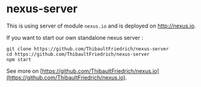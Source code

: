 # nexus-server

This is using server of module `nexus.io` and is deployed on http://nexus.io.

If you want to start our own standalone nexus server :

    git clone https://github.com/ThibaultFriedrich/nexus-server
    cd https://github.com/ThibaultFriedrich/nexus-server
    npm start


See more on [https://github.com/ThibaultFriedrich/nexus.io](https://github.com/ThibaultFriedrich/nexus.io).

